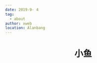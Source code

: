 ```yaml
---
date: 2019-9- 4
tag: 
  - about
author: xweb
location: Alanbang
---
```


<h1 style="text-align: center">小鱼</h1>
<!-- <iframe 
    width="100%" 
    height="500" 
    src="https://www.ixigua.com/i6769035237042160132/"
    frameborder="0" 
    allowfullscreen>
</iframe> -->





